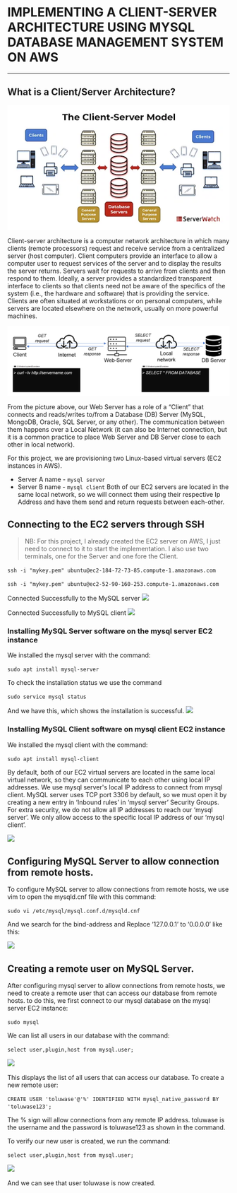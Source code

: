# IMPLEMENTING A CLIENT-SERVER ARCHITECTURE USING MYSQL DATABASE MANAGEMENT SYSTEM ON AWS
---

## What is a Client/Server Architecture?

![](https://github.com/Tolu4realluv/dareyio-pbl/blob/main/Project%205/Client_Server_Architecture_1.webp)

Client-server architecture is a computer network architecture in which many clients (remote processors) request and receive service from a centralized server (host computer). Client computers provide an interface to allow a computer user to request services of the server and to display the results the server returns. Servers wait for requests to arrive from clients and then respond to them. Ideally, a server provides a standardized transparent interface to clients so that clients need not be aware of the specifics of the system (i.e., the hardware and software) that is providing the service. Clients are often situated at workstations or on personal computers, while servers are located elsewhere on the network, usually on more powerful machines. 

![](https://github.com/Tolu4realluv/dareyio-pbl/blob/main/Project%205/Client-server2.png)

From the picture above, our Web Server has a role of a “Client” that connects and reads/writes to/from a Database (DB) Server (MySQL, MongoDB, Oracle, SQL Server, or any other). The communication between them happens over a Local Network (it can also be Internet connection, but it is a common practice to place Web Server and DB Server close to each other in local network).

For this project, we are provisioning two Linux-based virtual servers (EC2 instances in AWS). 
* Server A name - `mysql server`
* Server B name - `mysql client`
Both of our EC2 servers are located in the same local network, so we will connect them using their respective Ip Address and have them send and return requests between each-other.

## Connecting to the EC2 servers through SSH

> NB: For this project, I already created the EC2 server on AWS, I just need to connect to it to start the implementation. I also use two terminals, one for the Server and one fore the Client.

``` ssh -i "mykey.pem" ubuntu@ec2-184-72-73-85.compute-1.amazonaws.com ```

```ssh -i "mykey.pem" ubuntu@ec2-52-90-160-253.compute-1.amazonaws.com```


Connected Successfully to the MySQL server
![](https://github.com/Tolu4realluv/dareyio-pbl/blob/main/Project%205/connect%201.JPG)

Connected Successfully to MySQL client 
![](https://github.com/Tolu4realluv/dareyio-pbl/blob/main/Project%205/Connect%202.JPG)

### Installing MySQL Server software on the mysql server EC2 instance

We installed the mysql server with the command:

```sudo apt install mysql-server```

To check the installation status we use the command

```sudo service mysql status```

And we have this, which shows the installation is successful.
![](https://github.com/Tolu4realluv/dareyio-pbl/blob/main/Project%205/mysql%20status.JPG)

### Installing MySQL Client software on mysql client EC2 instance

We installed the mysql client with the command:

```sudo apt install mysql-client```

By default, both of our EC2 virtual servers are located in the same local virtual network, so they can communicate to each other using local IP addresses. We use mysql server's local IP address to connect from mysql client. MySQL server uses TCP port 3306 by default, so we must open it by creating a new entry in ‘Inbound rules’ in ‘mysql server’ Security Groups. For extra security, we do not allow all IP addresses to reach our ‘mysql server’. We only allow access to the specific local IP address of our ‘mysql client’.

![](https://github.com/Tolu4realluv/dareyio-pbl/blob/main/Project%205/security%20group.JPG)

## Configuring MySQL Server to allow connection from remote hosts.

To configure MySQL server to allow connections from remote hosts, we use vim to open the mysqld.cnf file with this command:

```sudo vi /etc/mysql/mysql.conf.d/mysqld.cnf```

And we search for the bind-address and Replace ‘127.0.0.1’ to ‘0.0.0.0’ like this: 

![](https://github.com/Tolu4realluv/dareyio-pbl/blob/main/Project%205/Bind.JPG)

## Creating a remote user on MySQL Server.

After configuring mysql server to allow connections from remote hosts, we need to create a remote user that can access our database from remote hosts. to do this, we first connect to our mysql database on the mysql server EC2 instance:

```sudo mysql```

We can list all users in our database with the command:

```select user,plugin,host from mysql.user;```

![](https://github.com/Tolu4realluv/dareyio-pbl/blob/main/Project%205/old%20users.JPG)

This displays the list of all users that can access our database. To create a new remote user:

```CREATE USER 'toluwase'@'%' IDENTIFIED WITH mysql_native_password BY 'toluwase123';```

The % sign will allow connections from any remote IP address. toluwase is the username and the password is toluwase123 as shown in the command.

To verify our new user is created, we run the command:

```select user,plugin,host from mysql.user;```

![](https://github.com/Tolu4realluv/dareyio-pbl/blob/main/Project%205/new%20user.JPG)

And we can see that user toluwase is now created.





